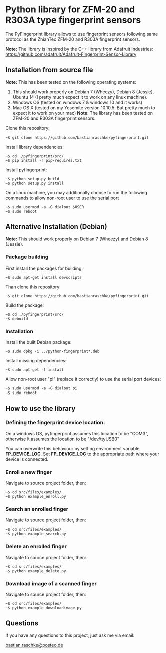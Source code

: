 # Python library for ZFM-20 and R303A type fingerprint sensors

The PyFingerprint library allows to use fingerprint sensors following same protocol as the ZhianTec ZFM-20 and R303A fingerprint sensors.

**Note:** The library is inspired by the C++ library from Adafruit Industries:  
<https://github.com/adafruit/Adafruit-Fingerprint-Sensor-Library>


## Installation from source file

**Note:**  This has been tested on the following operating systems:
   1. This should work properly on Debian 7 (Wheezy), Debian 8 (Jessie), Ubuntu 14 (I pretty much expect it to work on any linux machine). 
   2. Windows OS (tested on windows 7 & windows 10 and it works)
   3. Mac OS X (tested on my Yosemite version 10.10.5. But pretty much to expect it to work on your mac)
**Note**: The library has been tested on ZFM-20 and R303A fingerprint sensors.

Clone this repository:

    ~$ git clone https://github.com/bastianraschke/pyfingerprint.git

Install library dependencies:

    ~$ cd ./pyfingerprint/src/
    ~$ pip install -r pip-requires.txt
    
Install pyfingerprint:

    ~$ python setup.py build
    ~$ python setup.py install    
    
On a linux machine, you may additionally choose to run the following commands to allow non-root user to use the serial port

    ~$ sudo usermod -a -G dialout $USER
    ~$ sudo reboot

## Alternative Installation (Debian)

**Note:** This should work properly on Debian 7 (Wheezy) and Debian 8 (Jessie).

### Package building

First install the packages for building:

    ~$ sudo apt-get install devscripts

Than clone this repository:

    ~$ git clone https://github.com/bastianraschke/pyfingerprint.git

Build the package:

    ~$ cd ./pyfingerprint/src/
    ~$ debuild

### Installation

Install the built Debian package:

    ~$ sudo dpkg -i ../python-fingerprint*.deb

Install missing dependencies:

    ~$ sudo apt-get -f install

Allow non-root user "pi" (replace it correctly) to use the serial port devices:

    ~$ sudo usermod -a -G dialout pi
    ~$ sudo reboot


## How to use the library

### Defining the fingerprint device location:

On a windows OS, pyfingerprint assumes this location to be "COM3", otherwise it assumes the location to be "/dev/ttyUSB0"

You can overwrite this behaviour by setting environment variable **FP_DEVICE_LOC**. Set **FP_DEVICE_LOC** to the
appropriate path where your device is connected. 

### Enroll a new finger

Navigate to source project folder, then:

    ~$ cd src/files/examples/
    ~$ python example_enroll.py

### Search an enrolled finger

Navigate to source project folder, then:

    ~$ cd src/files/examples/
    ~$ python example_search.py

### Delete an enrolled finger

Navigate to source project folder, then:

    ~$ cd src/files/examples/
    ~$ python example_delete.py

### Download image of a scanned finger

Navigate to source project folder, then:

    ~$ cd src/files/examples/
    ~$ python example_downloadimage.py

## Questions

If you have any questions to this project, just ask me via email:

<bastian.raschke@posteo.de>
